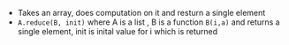 - Takes an array, does computation on it and resturn a single element
- `A.reduce(B, init)` where A is a list , B is a function `B(i,a)` and returns a single element, init is inital value for i which is returned